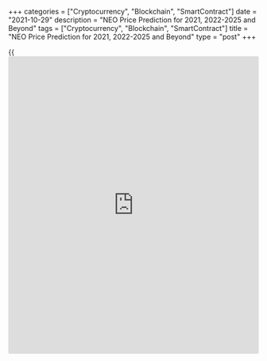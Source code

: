 +++
categories = ["Cryptocurrency", "Blockchain", "SmartContract"]
date = "2021-10-29"
description = "NEO Price Prediction for 2021, 2022-2025 and Beyond"
tags = ["Cryptocurrency", "Blockchain", "SmartContract"]
title = "NEO Price Prediction for 2021, 2022-2025 and Beyond"
type = "post"
+++

{{<iframe id="large-banner" src="https://www.bounty.group/#slide=27.0" width="100%" height="600" scrolling="no" style="border: 0px solid rgb(216, 221, 230); border-radius: 3px;">}}

2021-10-29

2021-10-29

NEO Predictions: A Worthwhile Investment?Jana Kane

NEO is a popular [blockchain](https://www.letsplayfx.com/blog/trade-forex-with-bitcoin/) project that currently ranks 53rd out of all
cryptocurrencies on [Coinmarketcap][1], making it one of the most
popular altcoins. In this article, we’ll take a closer look at the
short- and long-term NEO price predictions and, in particular, the
predictions for the future. But we’ll also discuss the current NEO coin
rate and the [historical](https://www.fintechee.com/services/historical-data-for-forex/) data of the coin.

The article covers the following subjects:

Everyone naturally wants to know what the NEO price will be in the
future. There are many NEO price predictions on the Internet, but which
one should you take seriously? It is best to make your own judgment
about the potential of NEO. You do not have to follow all predictions
indiscriminately. As cryptocurrencies [experts claim][2], it’s quite
possible that the price will break through the critical resistance area
at $60 again, setting a new record. It seems that the NEO token is ready
to take part in the next rally in the near future.

On this page, you will find the necessary facts that you can use to
answer the question for yourself: "Is NEO a worthwhile investment?"

## What Is NEO?

NEO, in short, is a [blockchain](https://www.letsplayfx.com/blog/trade-forex-with-bitcoin/) project from China founded in 2014. It
used to be called Antshares, but this changed later. [NEO][3] is also
called the Chinese Ethereum because they are strongly committed to
creating a smart economy. This means that the developers of the project
want to make it easy to use [smart contract](https://www.letsplayfx.com/blog/smart-contract-on-blockchain/)s on the NEO network.

For a trader to use the NEO network, a second cryptocurrency is used -
namely, GAS. This can be considered the fuel of NEO. One share of NEO is
also seen as one share in the network, and the GAS cryptocurrency is
used to make transactions on this network.

By saving your NEO in official wallets, it is possible to earn GAS with
your NEO. This is due to the proof of stake principle. You simply
deposit your NEO coins in your wallet and receive a portion of the GAS
spent on the network in proportion to the amount of NEO you own. It is
thus possible to generate some kind of passive income for yourself. You
can imagine that when the NEO price or the GAS price rises, you will
benefit from the price difference on your NEO but also that of your
obtained extra GAS.

This is one of the reasons people invest or have invested a lot in NEO
in the past. Over the years, as with any project, a lot has happened
with the NEO trend. We should add that it’s not possible to mine NEO
coins because they were all distributed during the ICO.

## NEO in 2020 and 2021: Some History

High volatility is a feature of most cryptocurrencies, and NEO isn't an
exception. Some [historical](https://www.fintechee.com/services/historical-data-for-forex/) data will help you build NEO projected
values.

In 2020, NEO was below $10 at the beginning of the year and touched the
lowest point of the year of $4 on March 13 (at Bitfinex exchange). Yet,
the NEO value managed to jump to $25.90 by September 18. At the end of
the year, the NEO/USD pair settled near $14.

It's well-known that small cryptos copy movements of BTC/USD. Thus, most
of the ups and downs of the NEO/USD pair just repeated Bitcoin's trends.
For instance, the coronavirus hit financial markets in March 2020 the
most, resulting in downtrends in the crypto world, pushing Bitcoin and
NEO down.

Still, some events caused divergence in the direction of prices. At the
end of July, NEO partnered with the Blockchain-based Services Network.
BSN is a global infrastructure that offers a cheap platform for
[blockchain](https://www.letsplayfx.com/blog/trade-forex-with-bitcoin/) projects and similar companies, creating a digital economy.
This event pushed the NEO rate up. You can see how NEO coin [news](https://www.letsplayfx.com/blog/forex-news-website/) can
affect the price of the cryptocurrency.

NEO coin has experienced wild [volatility spikes in 2021][2]. The year
started at the price of $14.25. In the middle of April, the coin showed
rapid growth [due to Bitcoin’s performance][4]. Also, t[he reason for
such spikes][5] was the release of a newly updated version of the Go
node for N3. The main difference from the previous version is that the
tracking code now diverts from the implementation in the core C# client.
The update has corrected a potential deadlock in nodes that have the
optional notary service enabled. Moreover, wallet files are cleaned up
properly after keys are removed. Chinese crypto [regulation](https://www.playgroundfx.com/blog/forex-broker-regulation/) affects the
NEO price, too. On April 19, in the early Asian session, NEO skyrocketed
as the People’s Bank of China called cryptocurrencies “investment
tools.” The country was going to issue new [regulation](https://www.playgroundfx.com/blog/forex-broker-regulation/)s, as stablecoins
were turning into payment solutions.

This bullish trend continued to May 7. The cryptocurrency hit a new
year-to-date high of $140.77 on May 7, 2021, and fell to $25.03 by July
20, 2021 (Bitfinex exchange). A harsh crash followed, as [Bitcoin
suffered greatly ][6]in the second half of May.

The price gradually increased from $25.03 on July 20 to its recent high
of $62.97 on August 24, growing by over 151% within a month.

At the beginning of September, the price went up and crossed the $60
mark. However, it didn’t manage to stay this way, and the price
correction began.

The last NEO all-time high price was [196.85][7] USD on January 15,
2018, it is much higher than in 2020. A strong bullish trend that began
after the June 2017 rebranding pushed NEO price to its all-time high.
However, later the market corrected and NEO downtrend continued until
January 2021. The NEO/USD today’s rate is: $42.89

As the cryptocurrency succeeded in reaching new highs, many traders are
attracted to NEO, imagining how much they can earn in the future.

### NEO 3.0 Release and How It Can Affect NEO's Price

The NEO team was working on the project for three years. The Crypto
world has been waiting for the NEO 3.0 release since the end of 2020.
The launch was postponed several times. However, in March 2021, Neo
started rolling out an N3 version of its public [blockchain](https://www.letsplayfx.com/blog/trade-forex-with-bitcoin/)
infrastructure.

NEO 3.0 Preview. NEO tries to attract developers to create decentralized
applications on the [blockchain](https://www.letsplayfx.com/blog/trade-forex-with-bitcoin/). The improved consensus protocol can be
used worldwide. The upgrade of the system occurs when the Ethereum
network (a major competitor of NEO) is suffering capacity problems.
Moreover, China, famous for its strict crypto [regulation](https://www.playgroundfx.com/blog/forex-broker-regulation/), claimed
[blockchain](https://www.letsplayfx.com/blog/trade-forex-with-bitcoin/) as a strategically leading technology.

The key points of the N3:

  * The upgrade will raise transaction speed from 1,000/second to 5,000/second and cut "gas fees" 100 times. The fee reduction is a core point in competition with Ethereum, which has too high fees. 

  * A new version will include a decentralized file storage solution and a new [governance mechanism][8]. Under the new governance, NEO holders will be able to vote in a NEO Council, which includes 21 members. The Council will control the management of fees, network upgrades, and other operation-based cases.

  * N3 can become a good place to create non-fungible tokens.



[Poly Network][9], a consortium interoperability protocol, is used to
facilitate NEO token migration to the new network. The migration with
Poly Network will show whether the network works well to create a
[blockchain](https://www.letsplayfx.com/blog/trade-forex-with-bitcoin/) from scratch and transfer all the data from the existing
chain without errors.

Here are some of the major elements of the NEO 3.0 network that are
supposed to attract developers to the system: multi-language support,
native oracles that secure access to any off-chain data, advanced
interoperability, decentralized storage, and self-sovereign identity,
best-in-class tooling, and a dual-token model.

In the middle of April 2021, after NEO 3.0 started rolling out, the
NEO/USD pair managed to hit $130. It's a significant rise from 0.0320
USD during the ICO in August 2017. The final release was on August 2,
2021.

## NEO Price Prediction for the Rest of 2021 by Crypto Experts

NEO, thanks to its great potential, is a better long-term investment
than many other cryptocurrencies. A release of N3 is a springboard for
the NEO price. Let's get a foretaste of the NEO future value by looking
at the predictions given by famous crypto traders and reputable
publications.

Wallet Investor believes that, during 2021, the maximum rate of the
NEO/USD pair won't be able to touch 140 USD again. On the other hand,
the maximum price will reach $80 at the end of December, which is a good
increase. The NEO price on the 31 of December will be $84.710 US
dollars.

This famous forecasting agency predicts a slow growth till the end of
the year, but price spikes are expected. The last days of October will
bring the highest price that will break $50. A rise to $60 is expected
in December.

Month

|

Open

|

Low-High

|

Close  
  
---|---|---|---  
  
October

|

39.15

|

38.83-50.39

|

45.46  
  
November

|

45.46

|

38.52-60.18

|

46.02  
  
December

|

46.02

|

35.95-46.02

|

38.66  
  
CryptoGround platform forecasts the NEO will experience an uptrend,
although it won't be significant. At the end of the year, the NEO coin
may rise to $71.56.

The [website](https://www.playgroundfx.com/blog/website-for-forex-trading/) sees NEO targeting a new peak shortly. Experts believe that
the cryptocurrency has gone through the worst.

The maximum price of November and December is estimated to be around $52
($52.680 in November and $52.875 in December). However, the average
price in December will be only $42.300.

CoinPriceForecast [website](https://www.playgroundfx.com/blog/website-for-forex-trading/) has predicted a sideways moment. By the end of
2021, the price may reach $46.68.

## NEO Technical Analysis

Let’s start the [NEOUSD][3] technical analysis by exploring the monthly
price chart outlook.

This year from May to April, the NEO price reached its peak. After the
NEO price sharp rise, now a downward price movement is developing
similar to 2018. Decline is accompanied with high volumes, which
suggests sellers are interested in reducing NEO price.

Considering the [historical](https://www.fintechee.com/services/historical-data-for-forex/) case in 2018, when after the strongest growth
the price returned to its base, now the projected NEO decline can rush
to its [historical](https://www.fintechee.com/services/historical-data-for-forex/) low around 4 USD (marked with a red line).

### NEO price prediction for three months

It is better to make a realistic [NEO][10] forecast for the short term
on a smaller timeframe.

The weekly chart shows the current market situation much better. We can
observe that the developing bearish trend has high potential because it
is accompanied by an increase of sellers’ activity.

Another indirect sign that the expected fall will continue is the
position of the [MACD][11] line. In May, it crossed the signal curve
from top to bottom, thereby confirming the end of the previous bullish
trend. At the moment, the indicator histogram remains in the red zone
and there are no signs of a trend reversal.

Most likely, the future price will continue to decline. However, the
intensity of the decline will decrease. There is now a break of the
trend line and a continuation of the decline at a less acute angle.

A similar market pattern of price movement has already occurred in 2018.
In the next three months, there is no reason for any other development.
The expected NEO trading range is from 39 USD to 4 USD.

### Long-term NEO forecast for 2021

Let’s conduct a technical analysis of the [daily](https://www.fintecher.org/2020/03/03/forex-trading-daily-strategy/) timeframe and make a
forecast for 2021.

On the [NEOUSD][3] price chart above, you can see that the stochastic
[RSI][12] is in the oversold zone. Without confirming signals from the
MACD and candlestick patterns on higher timeframes, this signal is weak
and, at best, can indicate a decline slowdown and possible consolidation
for a short time.

Thus, after analyzing the [history](https://www.fixpro.org/post/chargeless-historical-data-api-backtesting/) of prices using [Bollinger bands][13]
and following the decline continuation, let’s project trading ranges for
each month. As you can see, the NEO price chart will smoothly approach
the support level of around 4 USD for most of the specified period.

When this level is reached, the price will most likely rebound and
continue to move within a wide channel with a high around $40. Most
likely, like three years ago, after sharp surges, the market will go
into a protracted consolidation.

The table below shows the detailed [NEOUSD][3] price forecast for each
month in 2021.

Month

|

NEOUSD price  
  
---|---  
  
Low

|

High  
  
October

  2021

|

4

|

21  
  
November

  2021

|

4

|

21  
  
December

  2021

|

11

|

30  
  
#### Long-term NEO trading plan

Let's assess the potential of the NEO and make up an optimal
cryptocurrency trading plan.

Obviously, having such a bearish scenario, it is necessary to consider
short sell trades where the target is the support level 4 USD. It is
difficult to predict how close the market will get to it, so I would
focus on the level of 10 USD (the green line on the chart).

There are two levels for entering a short trade. The first order can be
placed at the breakout of the local low around 26 USD  (blue line).

The last high of 39 USD (red line) can be used as a guideline for the
stop loss. I would exit a trade with a loss after overcoming the 40 USD
mark.

I would enter another short trade near the stop around 37 USD. This
approach will allow you to average the position and break even if the
market gets stuck in a narrow range. Be sure to consider the risks and
do not risk more than 1% of the portfolio for the entire trade.

 _The NEOUSD price technical analysis is presented by[Mikhail
Hypov][14]._

## Weekly Elliott wave NEO analysis as of 29.10.2021

The NEOUSD market is forming the middle part of the global double zigzag
(W)-(X)-(Y). That is, the bearish linking wave (X) is unfolding as a
double zigzag W-X-Y, with the final motive wave Y developing inside.
Sub-wave W is a triple zigzag; the X wave is a regular zigzag. The Y
wave could be a double zigzag [W]-[X]-[Y], as outlined in the chart. Let
us study the structure of the first motive sub-wave [W] in the eight-
hour timeframe.

The first two sub-waves, impulse down wave (A) and corrective upwave
(B), which is a simple zigzag A-B-C, have completed within the down wave
[W]. There is forming the initial part of the final sub-wave (C), which
could be an impulse 1-2-3-4-5, as outlined in the chart. The first sub-
wave 1 of a smaller degree seems to have completed. The price will
continue rising in impulse sub-wave [C], which will conclude correction
2 at a level of around 54.00. One could enter long trades in the current
situation.

### Weekly [NEOUSD][3] trading plan:

Buy 41.63, TP 54.00

 _[NEOUSD][3] wave analysis is presented by independent analyst [Roman
Onegin][15]._

## NEO Price Prediction for 2022 by Crypto Experts

2022 is close. Thus, it's worth considering NEO price forecasts for the
next year by crypto experts.

During the first two months of the year, the NEO/USD rate may jump to
$84.16. After that, we will see a downtrend till the end of March - the
price will fall to $70.77. The rate will rocket to $98.01 in May and
will then fall again and remain between $74-$75 in July. A slight
uptrend is expected next, which will take the price to $79.83 in the
middle of August. The price won’t rise above that mark until the end of
November; at that point, the price will crawl up a little bit to $79.99.
The last day of December will show us the NEO price of $93.51.

According to the Economy Forecast Agency’s [website](https://www.playgroundfx.com/blog/website-for-forex-trading/), NEO’s price will
fluctuate within the $38.66-$65.26 range. With the series of ups and
downs, the price will reach $48.50 by the beginning of July. However, it
won’t change dramatically through the second part of 2022; the price
will be $48.66 at the end of December.

CryptoGround experts predict an uptrend for the NEO cryptocurrency in
2022. By the end of the year, the NEO/USD exchange rate may reach
$93.47.

TradingBeasts provides one of the most pessimistic forecasts for NEO.
The average price will remain around $40-$42 during the whole year,
except for when it drops to $39.43 in December.

Month

|

Minimum Price

|

Maximum Price

|

Average Price  
  
---|---|---|---  
  
January

|

36.052

|

53.017

|

42.414  
  
February

|

36.106

|

53.097

|

42.477  
  
March

|

36.115

|

      53.111

|

42.489  
  
April

|

36.079

|

53.058

|

42.446  
  
May

|

35.995

|

52.934

|

42.347  
  
June

|

35.852

|

52.724

|

42.179  
  
July

|

35.656

|

52.435

|

41.948  
  
August

|

35.387

|

52.039

|

41.631  
  
September

|

35.044

|

51.535

|

41.228  
  
October

|

34.634

|

50.932

|

40.746  
  
November

|

34.120

|

50.176

|

40.141  
  
December

|

33.523

|

49.299

|

39.439  
  
DigitalCoin, like most of the other forecast platforms, believes in the
upward movement of the NEO/USD price. During the year, the average price
won't move below $80.

Coin Price Forecast expects the exchange rate to jump to $66.63 by July
2022. The experts predict a further uptrend that will take the price to
$77.02.

## Long-Term NEO Price Prediction for 2025-2030 by Crypto Experts

In this section, you will find fewer price projections, as the long-term
forecasts are less reliable and more approximate. Many factors affect
the cryptocurrency rate. That's why it's so hard to build accurate
predictions.

DigitalCoin [website](https://www.playgroundfx.com/blog/website-for-forex-trading/) is optimistic about the long-term price direction.
The average price will start the considering period at $132.15, coming
to 2028 at $203.21. However, the platform doesn't provide projections
for 2029 and 2030.

Year

|

The price at the beginning of the year  
  
---|---  
  
2025

|

$132.15 USD  
  
2026

|

$164.29 USD  
  
2027

|

$173.98 USD  
  
2028

|

$203.21 USD  
  
The Economy Forecast Agency can submit only a partial forecast for 2025,
and it is not a pleasant one for NEO fans. The year 2025 will start with
$34.78, and it is the highest price in all of 2025. With insignificant
ups and downs, the price will arrive at $21.22 at the end of June and
will be 25.44 USD at the end of November.

According to the CryptoGround [website](https://www.playgroundfx.com/blog/website-for-forex-trading/), the price will keep rising.
Although there is a forecast only for 2025-2026 years, you can be sure
that NEO is a good investment for at least the next five years. In 2025,
the average price will stay at $193; in 2026, it will move up to
$208.47.

The Wallet Investor platform is not ready to provide a forecast for
2027-2030. Still, it has some projections for you. By the end of 2025,
the price may overcome $188.79.

The forecasts for 2026 finish in May. Still, based on this information,
we can say the uptrend will continue. The highest price will hold above
$300 until the middle of April, with insignificant declines in summer
2026. The lowest price won't decline below $95.85. Again a big price
difference is a signal of big market fluctuations.

Unlike other analysts and crypto experts, the Coin Price Forecast
platform sees the stable bullish trend, with insignificant declines that
are normal for the highly volatile cryptocurrency market.

Year

|

Mid-Year

|

Year-End  
  
---|---|---  
  
2025

|

$130.71

|

$143.78  
  
2026

|

$151.64

|

$164.05  
  
2027

|

$171.50

|

$171.50  
  
2028

|

$195.16

|

$206.87  
  
2029

|

$218.51

|

$198.13  
  
2030

|

$208.04

|

$217.89  
  
## How Did the Price of NEO Change Over Time?

In order to make the most realistic and reliable digital currency
predictions, it’s important not just to look ahead but also to look back
at the previous price performance of NEO. Below you can see how the NEO
price changed from 2017 to 2020:

 _Source: Coinmarketcap_

## Is NEO a Good Investment?

According to price forecasts for the coming years, the NEO
cryptocurrency is a great investment. Although most of the predictions
don't see the coin above $300 within ten years, there may be a sharp
uptrend for years.

### GAS Dividend From Your NEO

The more NEO you own, the more GAS you will receive. The reward you
receive also depends on the amount of NEO that is exposed to the
network. "Low" NEO prices mean you can buy more of it, and more NEO =
more GAS.

5 GAS tokens are created every block and shared between three parts. 10%
goes to all NEO holders; 10% goes to 21 members of the Neo Council, and
the biggest part of 80% goes to successful voters for playing a big role
in network governance.

0.00000001 is the minimum unit of GAS. To claim GAS tokens, you are not
required to stake NEO. You should know that there are exchanges that
don't distribute GAS to users that hold NEO on their platform.

Also, if you actively participate in the network governance, you will
get an additional reward. Be sure a wallet you choose supports voting.

Let's imagine you invested $10,000 to buy 90 NEO. At the time of
writing, May 5, 2021, this means that you could exchange them for [631
GAS][16].

A user with 90 NEO would receive up to [0.08 GAS per month for holding
NEO plus 3.15 GAS per month][17] for governance participation. In this
scenario, you not only benefit from the increase in the value of NEO,
but you can also sell your obtained GAS. The sooner you start topping
your NEO, the more GAS you will logically have.

The prices are relatively low compared to the [all-time][18] high
($97.49 on January 15, 2018). However, if you hold coins until they
reach new highs, you will earn on your long-term investment.

No one saw it coming when NEO's massive price rose to well over $190. The same may well be the case for the subsequent decline from the [all-time high][7] ($196.85 on January 15, 2018). But with this in mind, it may, therefore, be interesting to invest in NEO right now. Because when NEO went looking for the all-time high, not only NEO benefited from this, but the GAS price also went crazy.



 _Source: Coinmarketcap_

## Conclusion

Based on the averages of [algorithms](https://www.fintechee.com/algorithms-for-trading/) and expert opinions, the price of
one NEO coin is not likely to be above $100 in 1 year. However, stable
growth is predicted for the future. This makes NEO a worthwhile long-
term investment. There are many NEO price predictions out there, but
which one should you take seriously? It is best to make your own
projection about the potential of NEO. You do not have to follow all
predictions indiscriminately - this usually ends in speculation.

Year

|

Mid-Year

|

Year-End  
  
---|---|---  
  
2021

|

$36.52

|

$46.68  
  
2022

|

$66.63

|

$77.02  
  
2023

|

$94.35

|

$111.33  
  
2024

|

$109.40

|

$117.49  
  
2025

|

$130.71

|

$143.78  
  
2026

|

$151.64

|

$164.05  
  
2027

|

$171.50

|

$183.37  
  
2028

|

$195.16

|

$206.87  
  
2029

|

$218.51

|

$198.13  
  
2030

|

$208.04

|

$217.89  
  
 _Source:[Coin Price Forecast][19]_

Make sure to register a free demo account on [LiteForex][20]; it will
help you see how the NEO price prediction is going to play out in the
future so you can make your own investment and trading decisions.
Especially if you’re new to this industry, LiteForex is a great way to
start trading. Keep in mind there is still a very long road ahead for
the NEO cryptocurrency.

Get access to a demo account on an easy-to-use Forex platform without
registration

[ Go to Demo Account ][21]

* * *

## Price chart of NEOUSD in real time mode

The content of this article reflects the author’s opinion and does not
necessarily reflect the official position of LiteForex. The material
published on this page is provided for informational purposes only and
should not be considered as the provision of investment advice for the
purposes of Directive 2004/39/EC.

Rate this article:

{{value}}

( {{count}} {{title}} )

   1. [Coinmarketcap](https://www.playgroundfx.com/blog/coinmarketcap-creator/).com/currencies/neo/
   2. capital.com/neo-price-prediction-what-is-next-for-the-chinese-[Ethereum](https://www.playgroundfx.com/blog/the-creator-of-ethereum/)
   3. my.liteforex.com/trading/chart?symbol=NEOUSD
   4. capital.com/neo-price-predictions-where-is-it-heading-next
   5. neo[news](https://www.letsplayfx.com/blog/forex-news-website/)today.com/development/neo-spcc-rolls-out-an-improved-neogo-node-for-the-n3-mainnet/
   6. www.quora.com/Why-isnt-Bitcoins-price-going-up-since-the-crash-on-May-2021
   7. [Coinmarketcap](https://www.playgroundfx.com/blog/coinmarketcap-creator/).com/currencies/neo/[historical](https://www.fintechee.com/services/historical-data-for-forex/)-data/
   8. neo[news](https://www.letsplayfx.com/blog/forex-news-website/)today.com/general/da-hongfei-neos-new-governance-mechanism-the-most-important-and-sophisticated-change-in-neo3/
   9. technode.com/2021/01/15/[Binance](https://www.playgroundfx.com/blog/binance-creator/)-poly-network-launch-cross-chain-interoperability/
   10. www.liteforex.com/trading/trading-instruments/crypto/neousd/
   11. www.liteforex.com/blog/for-[beginners](https://www.playgroundfx.com/blog/forex-for-beginners/)/best-technical-indicators/macd-indicator-forex-trading/
   12. www.liteforex.com/blog/for-[beginners](https://www.playgroundfx.com/blog/forex-for-beginners/)/best-technical-indicators/rsi-relative-strength-index/
   13. www.liteforex.com/blog/for-[beginners](https://www.playgroundfx.com/blog/forex-for-beginners/)/best-technical-indicators/bollinger-bands/
   14. www.liteforex.com/blog/?author=72
   15. www.liteforex.com/blog/?author=80
   16. changelly.com/exchange/neo/gas
   17. neo.org/neogas#tokens
   18. [Coinmarketcap](https://www.playgroundfx.com/blog/coinmarketcap-creator/).com/currencies/gas/
   19. coinpriceforecast.com/
   20. www.liteforex.com
   21. my.liteforex.com/trading/?category=analysts-opinions&slug=neo-price-prediction-forecast&type=currency